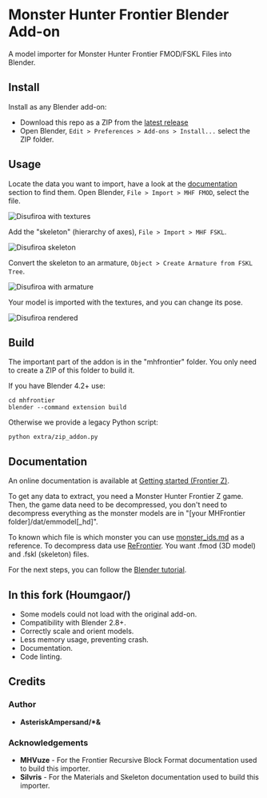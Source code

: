 # Monster Hunter Frontier Blender Add-on

A model importer for Monster Hunter Frontier FMOD/FSKL Files into Blender.

## Install

Install as any Blender add-on:

- Download this repo as a ZIP from the [latest release](https://github.com/Houmgaor/MHFrontier-Blender-Addon/releases/)
- Open Blender, ``Edit > Preferences > Add-ons > Install...`` select the ZIP folder.

## Usage

Locate the data you want to import, have a look at the [documentation](#documentation) section to find them.
Open Blender, ``File > Import > MHF FMOD``, select the file.

![Disufiroa with textures](https://github.com/user-attachments/assets/392141c6-064c-480b-b044-8cd85c70fda7)

Add the "skeleton" (hierarchy of axes), ``File > Import > MHF FSKL``.

![Disufiroa skeleton](https://github.com/user-attachments/assets/72ce210f-f1a5-4d54-88a8-b31def90ac17)

Convert the skeleton to an armature, ``Object > Create Armature from FSKL Tree``.

![Disufiroa with armature](https://github.com/user-attachments/assets/db92b3fe-f9d4-4d72-8ad8-6bf5747036ae)

Your model is imported with the textures, and you can change its pose.

![Disufiroa rendered](https://github.com/user-attachments/assets/fe1c5bbb-baac-4b08-84df-63fbdb9a2e5e)

## Build

The important part of the addon is in the "mhfrontier" folder.
You only need to create a ZIP of this folder to build it.

If you have Blender 4.2+ use:

```commandline
cd mhfrontier
blender --command extension build
```

Otherwise we provide a legacy Python script:

```commandline
python extra/zip_addon.py
```

## Documentation

An online documentation is available
at [Getting started (Frontier Z)](https://github.com/The1andonlyDarto/MHAssetInfo/wiki/Getting-Started-(Frontier-Z)).

To get any data to extract, you need a Monster Hunter Frontier Z game.
Then, the game data need to be decompressed,
you don't need to decompress everything as the monster models are in "[your MHFrontier folder]/dat/emmodel[_hd]".

To known which file is which monster you can
use [monster_ids.md](https://github.com/Houmgaor/ReFrontier/blob/c67b02d1031e380d9f217d17eb89ca3d075206ee/monster_ids.md)
as a reference.
To decompress data use [ReFrontier](https://github.com/Houmgaor/ReFrontier).
You want .fmod (3D model) and .fskl (skeleton) files.

For the next steps, you can follow
the [Blender tutorial](https://github.com/The1andonlyDarto/MHAssetInfo/wiki/Blender-Importing-(Frontier-Z)).

## In this fork (Houmgaor/)

- Some models could not load with the original add-on.
- Compatibility with Blender 2.8+.
- Correctly scale and orient models.
- Less memory usage, preventing crash.
- Documentation.
- Code linting.

## Credits

### Author

* **AsteriskAmpersand/\*&**

### Acknowledgements

* **MHVuze** - For the Frontier Recursive Block Format documentation used to build this importer.
* **Silvris** - For the Materials and Skeleton documentation used to build this importer.
